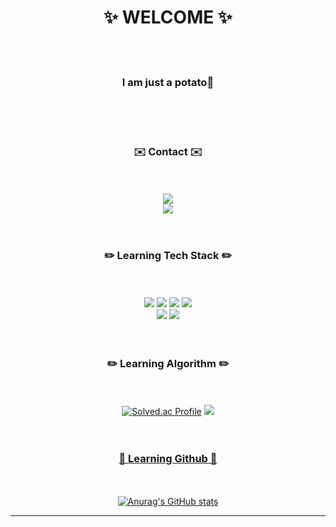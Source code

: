<div align="center">
 
# ✨ WELCOME ✨
<br/><br/>

###  **I am just a potato🥔**
<br/><br/><br/>

### ✉️ Contact ✉️
<br/><br/>
<a href = "https://www.instagram.com/jiho__lee_/"><img src="https://img.shields.io/badge/jiho____lee__-F3F5F5?style=for-the-badge&logo=instagram&logoColor=000000"/></a>
<br/>
<a href = "https://github.com/JihoLeec"><img src="https://img.shields.io/badge/jiholee.py@gmail.com-F3F5F5?style=for-the-badge&logo=Gmail&logoColor=000000"/></a>
<br/><br/><br/>

### ✏️ Learning Tech Stack ✏️
<br/><br/>
<a href = "https://github.com/JihoLeec"><img src="https://img.shields.io/badge/C-A8B9CC?style=for-the-badge&logo=c&logoColor=000000"/></a>
<a href = "https://github.com/JihoLeec"><img src="https://img.shields.io/badge/C++-00599C?style=for-the-badge&logo=cplusplus&logoColor=F3F5F5"/></a>
<a href = "https://github.com/JihoLeec"><img src="https://img.shields.io/badge/JAVA-000000?style=for-the-badge&logo=OpenJDK&logoColor=F3F5F5"/></a>
<a href = "https://github.com/JihoLeec"><img src="https://img.shields.io/badge/Python-3776AB?style=for-the-badge&logo=python&logoColor=F3F5F5"/></a>
<br/>
<a href = "https://github.com/JihoLeec"><img src="https://img.shields.io/badge/Django-092E20?style=for-the-badge&logo=django&logoColor=F3F5F5"/></a>
<a href = "https://github.com/JihoLeec"><img src="https://img.shields.io/badge/HTML5-E34F26?style=for-the-badge&logo=html5&logoColor=F3F5F5"/></a>
<br/><br/><br/>

### ✏️ Learning Algorithm ✏️
<br/><br/>
[![Solved.ac Profile](http://mazassumnida.wtf/api/v2/generate_badge?boj=dlwlgh0111)](https://solved.ac/dlwlgh0111/)
<a href = "https://solved.ac/profile/dlwlgh0111"><img src="http://mazandi.herokuapp.com/api?handle=dlwlgh0111&theme=(dark)"/>
<br/><br/><br/>

### 📃 Learning Github 📃
<br/><br/>
![Anurag's GitHub stats](https://github-readme-stats.vercel.app/api?username=JihoLeec&show_icons=true&theme=dark)

---
</div>

